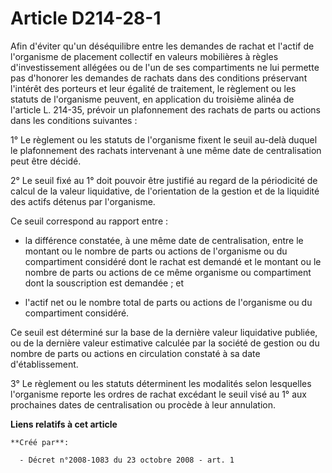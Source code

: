 # Article D214-28-1

Afin d'éviter qu'un déséquilibre entre les demandes de rachat et l'actif de l'organisme de placement collectif en valeurs
mobilières à règles d'investissement allégées ou de l'un de ses compartiments ne lui permette pas d'honorer les demandes de
rachats dans des conditions préservant l'intérêt des porteurs et leur égalité de traitement, le règlement ou les statuts de
l'organisme peuvent, en application du troisième alinéa de l'article L. 214-35, prévoir un plafonnement des rachats de parts
ou actions dans les conditions suivantes : 

1° Le règlement ou les statuts de l'organisme fixent le seuil au-delà duquel le plafonnement des rachats intervenant à une
même date de centralisation peut être décidé. 

2° Le seuil fixé au 1° doit pouvoir être justifié au regard de la périodicité de calcul de la valeur liquidative, de
l'orientation de la gestion et de la liquidité des actifs détenus par l'organisme. 

Ce seuil correspond au rapport entre :

- la différence constatée, à une même date de centralisation, entre le montant ou le nombre de parts ou actions de
l'organisme ou du compartiment considéré dont le rachat est demandé et le montant ou le nombre de parts ou actions de ce même
organisme ou compartiment dont la souscription est demandée ; et

- l'actif net ou le nombre total de parts ou actions de l'organisme ou du compartiment considéré. 

Ce seuil est déterminé sur la base de la dernière valeur liquidative publiée, ou de la dernière valeur estimative calculée
par la société de gestion ou du nombre de parts ou actions en circulation constaté à sa date d'établissement. 

3° Le règlement ou les statuts déterminent les modalités selon lesquelles l'organisme reporte les ordres de rachat excédant
le seuil visé au 1° aux prochaines dates de centralisation ou procède à leur annulation.

**Liens relatifs à cet article**

	**Créé par**:

	  - Décret n°2008-1083 du 23 octobre 2008 - art. 1
